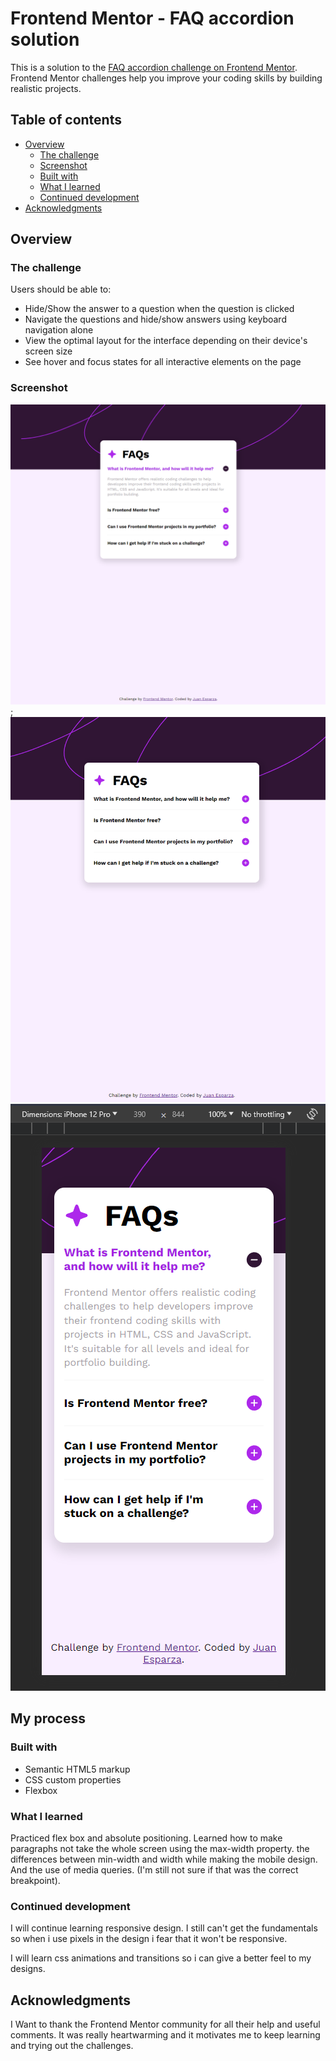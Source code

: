 # Frontend Mentor - FAQ accordion solution

This is a solution to the [FAQ accordion challenge on Frontend Mentor](https://www.frontendmentor.io/challenges/faq-accordion-wyfFdeBwBz). Frontend Mentor challenges help you improve your coding skills by building realistic projects.

## Table of contents

- [Overview](#overview)
  - [The challenge](#the-challenge)
  - [Screenshot](#screenshot)
  - [Built with](#built-with)
  - [What I learned](#what-i-learned)
  - [Continued development](#continued-development)
- [Acknowledgments](#acknowledgments)

## Overview

### The challenge

Users should be able to:

- Hide/Show the answer to a question when the question is clicked
- Navigate the questions and hide/show answers using keyboard navigation alone
- View the optimal layout for the interface depending on their device's screen size
- See hover and focus states for all interactive elements on the page

### Screenshot

![](./screenshots/active-states.png);
![](./screenshots/desktop-finished.png)
![](./screenshots/mobile%20finished.png)

## My process

### Built with

- Semantic HTML5 markup
- CSS custom properties
- Flexbox

### What I learned

Practiced flex box and absolute positioning. Learned how to make paragraphs not take the whole screen using the max-width property.
the differences between min-width and width while making the mobile design. And the use of media queries. (I'm still not sure if that was the correct breakpoint).

### Continued development

I will continue learning responsive design. I still can't get the fundamentals so when i use pixels in the design i fear that it won't be responsive.

I will learn css animations and transitions so i can give a better feel to my designs.

## Acknowledgments

I Want to thank the Frontend Mentor community for all their help and useful comments. It was really heartwarming and it motivates me to keep learning and trying out the challenges.
